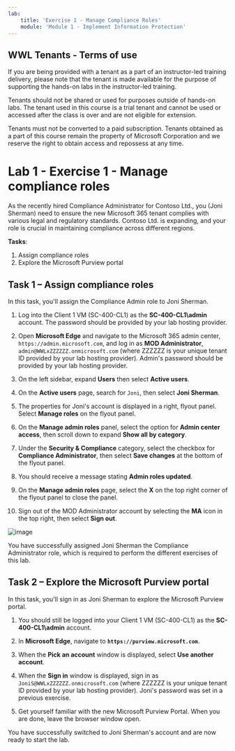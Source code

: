 ```yaml
---
lab:
    title: 'Exercise 1 - Manage Compliance Roles'
    module: 'Module 1 - Implement Information Protection'
---
```

## WWL Tenants - Terms of use

If you are being provided with a tenant as a part of an instructor-led training delivery, please note that the tenant is made available for the purpose of supporting the hands-on labs in the instructor-led training.

Tenants should not be shared or used for purposes outside of hands-on labs. The tenant used in this course is a trial tenant and cannot be used or accessed after the class is over and are not eligible for extension.

Tenants must not be converted to a paid subscription. Tenants obtained as a part of this course remain the property of Microsoft Corporation and we reserve the right to obtain access and repossess at any time.

# Lab 1 - Exercise 1 - Manage compliance roles

As the recently hired Compliance Administrator for Contoso Ltd., you (Joni Sherman) need to ensure the new Microsoft 365 tenant complies with various legal and regulatory standards. Contoso Ltd. is expanding, and your role is crucial in maintaining compliance across different regions.

**Tasks**:

1. Assign compliance roles
1. Explore the Microsoft Purview portal

## Task 1 – Assign compliance roles

In this task, you'll assign the Compliance Admin role to Joni Sherman.

1. Log into the Client 1 VM (SC-400-CL1) as the **SC-400-CL1\admin** account. The password should be provided by your lab hosting provider.

1. Open **Microsoft Edge** and navigate to the Microsoft 365 admin center, `https://admin.microsoft.com`, and log in as **MOD Administrator**, `admin@WWLxZZZZZZ.onmicrosoft.com` (where ZZZZZZ is your unique tenant ID provided by your lab hosting provider). Admin's password should be provided by your lab hosting provider.

1. On the left sidebar, expand **Users** then select **Active users**.

1. On the **Active users** page, search for `Joni`, then select **Joni Sherman**.

1. The properties for Joni's account is displayed in a right, flyout panel. Select **Manage roles** on the flyout panel.

1. On the **Manage admin roles** panel, select the option for **Admin center access**, then scroll down to expand **Show all by category**.

1. Under the **Security & Compliance** category, select the checkbox for **Compliance Administrator**, then select **Save changes** at the bottom of the flyout panel.

1. You should receive a message stating **Admin roles updated**.

1. On the **Manage admin roles** page, select the **X** on the top right corner of the flyout panel to close the panel.

1. Sign out of the MOD Administrator account by selecting the **MA** icon in the top right, then select **Sign out**.

![image](https://github.com/user-attachments/assets/563646ce-cac1-466a-afab-c8156c407086)

You have successfully assigned Joni Sherman the Compliance Administrator role, which is required to perform the different exercises of this lab.

## Task 2 – Explore the Microsoft Purview portal

In this task, you'll sign in as Joni Sherman to explore the Microsoft Purview portal.

1. You should still be logged into your Client 1 VM (SC-400-CL1) as the **SC-400-CL1\admin** account.

1. In **Microsoft Edge**, navigate to **`https://purview.microsoft.com`**.

1. When the **Pick an account** window is displayed, select **Use another account**.

1. When the **Sign in** window is displayed, sign in as `JoniS@WWLxZZZZZZ.onmicrosoft.com` (where ZZZZZZ is your unique tenant ID provided by your lab hosting provider). Joni's password was set in a previous exercise.

1. Get yourself familiar with the new Microsoft Purview Portal. When you are done, leave the browser window open.

You have successfully switched to Joni Sherman's account and are now ready to start the lab.
